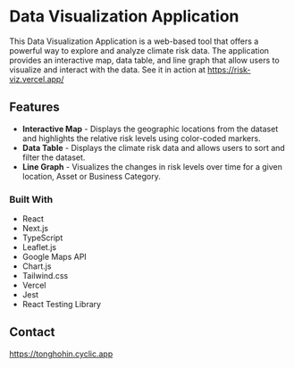 # Data Visualization Application

This Data Visualization Application is a web-based tool that offers a powerful way to explore and analyze climate risk data. The application provides an interactive map, data table, and line graph that allow users to visualize and interact with the data.
See it in action at https://risk-viz.vercel.app/

## Features

-   **Interactive Map** - Displays the geographic locations from the dataset and highlights the relative risk levels using color-coded markers.
-   **Data Table** - Displays the climate risk data and allows users to sort and filter the dataset.
-   **Line Graph** - Visualizes the changes in risk levels over time for a given location, Asset or Business Category.

### Built With

-   React
-   Next.js
-   TypeScript
-   Leaflet.js
-   Google Maps API
-   Chart.js
-   Tailwind.css
-   Vercel
-   Jest
-   React Testing Library

## Contact

https://tonghohin.cyclic.app
